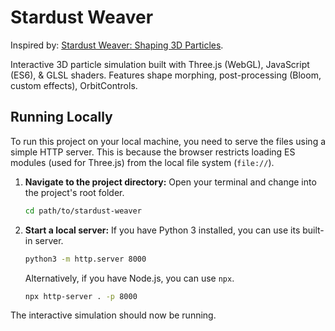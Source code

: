 # Stardust Weaver

Inspired by: [Stardust Weaver: Shaping 3D Particles](https://codepen.io/VoXelo/pen/PwwXVEY).

Interactive 3D particle simulation built with Three.js (WebGL), JavaScript (ES6), & GLSL shaders. Features shape morphing, post-processing (Bloom, custom effects), OrbitControls.

## Running Locally

To run this project on your local machine, you need to serve the files using a simple HTTP server. This is because the browser restricts loading ES modules (used for Three.js) from the local file system (`file://`).

1.  **Navigate to the project directory:**
    Open your terminal and change into the project's root folder.
    ```bash
    cd path/to/stardust-weaver
    ```

2.  **Start a local server:**
    If you have Python 3 installed, you can use its built-in server.
    ```bash
    python3 -m http.server 8000
    ```
    Alternatively, if you have Node.js, you can use `npx`.
    ```bash
    npx http-server . -p 8000
    ```


The interactive simulation should now be running.